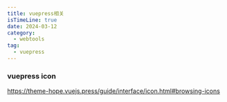 ```yaml
---
title: vuepress相关
isTimeLine: true
date: 2024-03-12
category:
  - webtools
tag:
  - vuepress
---
```


### vuepress icon
https://theme-hope.vuejs.press/guide/interface/icon.html#browsing-icons
